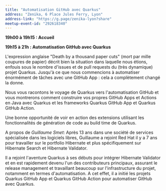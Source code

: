 ```yaml
---
title: "Automatisation GitHub avec Quarkus"
address: "Zenika, 6 Place Jules Ferry, Lyon"
address-link: "https://g.page/zenika-lyon?share"
meetup-event-id: "292618340"
---
```


**19h00 à 19h15 : Accueil**

**19h15 à 21h : Automatisation GitHub avec Quarkus**

L'expression anglaise "Death by a thousand paper cuts" (mort par mille coupures de papier) décrit bien la situation dans laquelle nous étions, 
enfouis sous le nombre d'issues et de pull requests du (très dynamique) projet Quarkus. 
Jusqu'à ce que nous commencions à automatiser énormément de tâches avec une GitHub App : 
cela a complètement changé la donne.

Nous vous racontons le voyage de Quarkus vers l'automatisation GitHub 
et vous montrerons comment construire vos propres GitHub Apps et Actions en Java avec Quarkus 
et les frameworks Quarkus GitHub App et Quarkus GitHub Action.

Une bonne opportunité de voir en action des extensions utilisant les fonctionnalités de génération de code au build time de Quarkus.

A propos de _Guillaume Smet_: Après 13 ans dans une société de services spécialisée dans les logiciels libres, 
Guillaume a rejoint Red Hat il y a 7 ans pour travailler sur le portfolio Hibernate 
et plus spécifiquement sur Hibernate Search et Hibernate Validator.

Il a rejoint l'aventure Quarkus à ses débuts pour intégrer Hibernate Validator 
et en est rapidement devenu l'un des contributeurs principaux, assurant le release management 
et travaillant beaucoup sur l'infrastructure du projet, notamment en termes d'automatisation.
A cet effet, il a initié les projets Quarkus GitHub App 
et Quarkus GitHub Action pour automatiser GitHub avec Quarkus.
